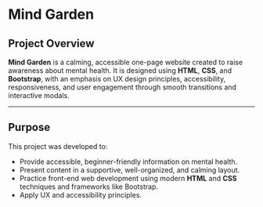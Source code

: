 # Mind Garden


## Project Overview

**Mind Garden** is a calming, accessible one-page website created to raise awareness about mental health. It is designed using **HTML**, **CSS**, and **Bootstrap**, with an emphasis on UX design principles, accessibility, responsiveness, and user engagement through smooth transitions and interactive modals.

---

## Purpose

This project was developed to:
- Provide accessible, beginner-friendly information on mental health.
- Present content in a supportive, well-organized, and calming layout.
- Practice front-end web development using modern **HTML** and **CSS** techniques and frameworks like Bootstrap.
- Apply UX and accessibility principles.



